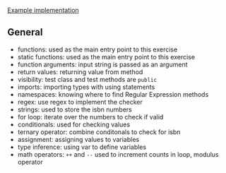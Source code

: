 [Example implementation](https://github.com/exercism/csharp/blob/master/exercises/isbn-verifier/Example.cs)

## General

- functions: used as the main entry point to this exercise
- static functions: used as the main entry point to this exercise
- function arguments: input string is passed as an argument
- return values: returning value from method
- visibility: test class and test methods are `public`
- imports: importing types with using statements
- namespaces: knowing where to find Regular Expression methods
- regex: use regex to implement the checker
- strings: used to store the isbn numbers
- for loop: iterate over the numbers to check if valid
- conditionals: used for checking values
- ternary operator: combine conditonals to check for isbn
- assignment: assigning values to variables
- type inference: using var to define variables
- math operators: `++` and `--` used to increment counts in loop, modulus operator
